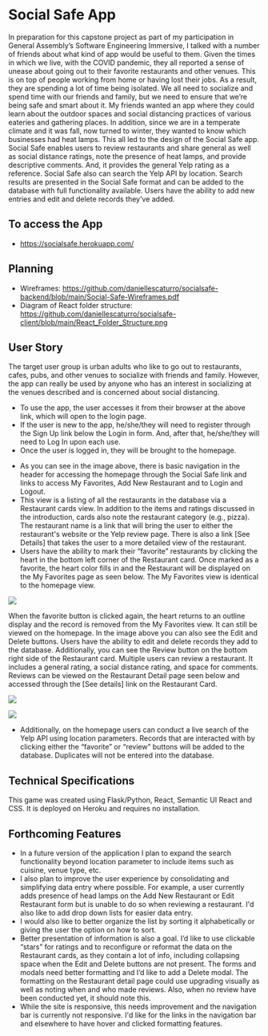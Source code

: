# Social Safe App
In preparation for this capstone project as part of my participation in General Assembly’s Software Engineering Immersive, I talked with a number of friends about what kind of app would be useful to them. Given the times in which we live, with the COVID pandemic, they all reported a sense of unease about going out to their favorite restaurants and other venues. This is on top of people working from home or having lost their jobs. As a result, they are spending a lot of time being isolated.  We all need to socialize and spend time with our friends and family, but we need to ensure that we’re being safe and smart about it. My friends wanted an app where they could learn about the outdoor spaces and social distancing practices of various eateries and gathering places. In addition, since we are in a temperate climate and it was fall, now turned to winter, they wanted to know which businesses had heat lamps. This all led to the design of the Social Safe app. Social Safe enables users to review restaurants and share general as well as social distance ratings, note the presence of heat lamps, and provide descriptive comments. And, it provides the general Yelp rating as a reference. Social Safe also can search the Yelp API by location. Search results are presented in the Social Safe format and can be added to the database with full functionality available. Users have the ability to add new entries and edit and delete records they’ve added.  

## To access the App
  * https://socialsafe.herokuapp.com/

## Planning
  * Wireframes: https://github.com/daniellescaturro/socialsafe-backend/blob/main/Social-Safe-Wireframes.pdf
  * Diagram of React folder structure: https://github.com/daniellescaturro/socialsafe-client/blob/main/React_Folder_Structure.png

##  User Story
The target user group is urban adults who like to go out to restaurants, cafes, pubs, and other venues to socialize with friends and family. However, the app can really be used by anyone who has an interest in socializing at the venues described and is concerned about social distancing.

  * To use the app, the user accesses it from their browser at the above link, which will open to the login page. 
  * If the user is new to the app, he/she/they will need to register through the Sign Up link below the Login in form. And, after that, he/she/they will need to Log In upon each use. 
  * Once the user is logged in, they will be brought to the homepage.

<div align="center>
 <img align="center" src="https://github.com/daniellescaturro/socialsafe-client/blob/main/SocialSafe_homepage.png">
</div>														  
														  

 * As you can see in the image above, there is basic navigation in the header for accessing the homepage through the Social Safe link and links to access My Favorites, Add New Restaurant and to Login and Logout.
 * This view is a listing of all the restaurants in the database via a Restaurant cards view. In addition to the items and ratings discussed in the introduction, cards also note the restaurant category (e.g., pizza). The restaurant name is a link that will bring the user to either the restaurant's website or the Yelp review page. There is also a link [See Details] that takes the user to a more detailed view of the restaurant. 
 * Users have the ability to mark their “favorite” restaurants by clicking the heart in the bottom left corner of the Restaurant card. Once marked as a favorite, the heart color fills in and the Restaurant will be displayed on the My Favorites page as seen below. The My Favorites view is identical to the homepage view.

 <p align=“center”>
	<img src="https://github.com/daniellescaturro/socialsafe-client/blob/main/SocialSafe_myfav.png">
</p>

When the favorite button is clicked again, the heart returns to an outline display and the record is removed from the My Favorites view. It can still be viewed on the homepage. 
In the image above you can also see the Edit and Delete buttons. Users have the ability to edit and delete records they add to the database.
Additionally, you can see the Review button on the bottom right side of the Restaurant card. Multiple users can review a restaurant. It includes a general rating, a social distance rating, and space for comments. Reviews can be viewed on the Restaurant Detail page seen below and accessed through the [See details] link on the Restaurant Card.  

<p align=“center”>
	<img src=“https://github.com/daniellescaturro/socialsafe-client/blob/main/SocialSafe_showpage_top.png">
</p>

<p align=“center”>
  	<img src="https://github.com/daniellescaturro/socialsafe-client/blob/main/SocialSafe_showpage_botton.png">
</p>														 
 
 * Additionally, on the homepage users can conduct a live search of the Yelp API using location parameters. Records that are interacted with by clicking either the “favorite” or “review” buttons will be added to the database. Duplicates will not be entered into the database.  

## Technical Specifications
This game was created using Flask/Python, React, Semantic UI React and CSS. It is deployed on Heroku and requires no installation. 

## Forthcoming Features
 * In a future version of the application I plan to expand the search functionality beyond location parameter to include items such as cuisine, venue type, etc.
 * I also plan to improve the user experience by consolidating and simplifying data entry where possible. For example, a user currently adds presence of head lamps on the Add New Restaurant or Edit Restaurant form but is unable to do so when reviewing a restaurant. I'd also like to add drop down lists for easier data entry. 
 * I would also like to better organize the list by sorting it alphabetically or giving the user the option on how to sort. 
 * Better presentation of information is also a goal. I’d like to use clickable “stars” for ratings and to reconfigure or reformat the data on the Restaurant cards, as they contain a lot of info, including collapsing space when the Edit and Delete buttons are not present. The forms and modals need better formatting and I’d like to add a Delete modal. The formatting on the Restaurant detail page could use upgrading visually as well as noting when and who made reviews. Also, when no review have been conducted yet, it should note this.
 * While the site is responsive, this needs improvement and the navigation bar is currently not responsive. I'd like for the links in the navigation bar and elsewhere to have hover and clicked formatting features. 
